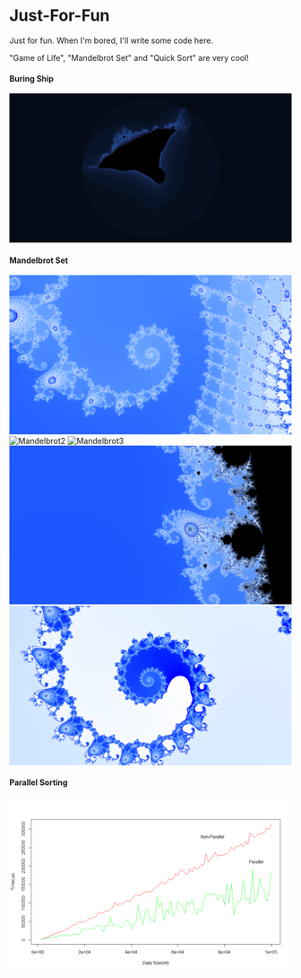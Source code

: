 # Just-For-Fun
Just for fun. When I'm bored, I'll write some code here.

"Game of Life", "Mandelbrot Set" and "Quick Sort" are very cool!
#### Buring Ship
![Buring_ship1](./PPM/Burning_Ship/Burning_Ship_IMG/Burning_Ship_BLUE.jpg)

#### Mandelbrot Set
![Mandelbrot1](./PPM/Mandelbrot_SET/Mandelbrot_SET_IMG/1e7.png)
![Mandelbrot2](./PPM/Mandelbrot_SET/Mandelbrot_SET_IMG/BKKK.png)
![Mandelbrot3](./PPM/Mandelbrot_SET/Mandelbrot_SET_IMG/QuadSpiralValley.png)
![Mandelbrot4](./PPM/Mandelbrot_SET/Mandelbrot_SET_IMG/testdeep.png)
![Mandelbrot5](./PPM/Mandelbrot_SET/Mandelbrot_SET_IMG/testk8.png)
#### Parallel Sorting
![Pqsort](./SORTING/FINAL/BENCHMARK/pthread_vs.png)

